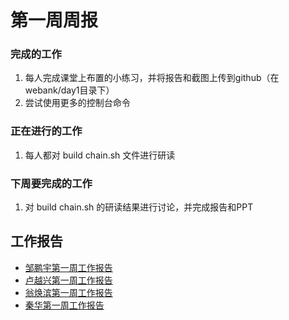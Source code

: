 # 第一周周报



### 完成的工作

1. 每人完成课堂上布置的小练习，并将报告和截图上传到github（在webank/day1目录下）
2. 尝试使用更多的控制台命令



### 正在进行的工作

1. 每人都对 build chain.sh 文件进行研读



### 下周要完成的工作

1. 对 build chain.sh 的研读结果进行讨论，并完成报告和PPT



##  工作报告

* [邹鹏宇第一周工作报告](https://github.com/2019-scut-practical-training-team/webank/blob/dev/day1/邹鹏宇/weekly_report1.md)
* [卢越兴第一周工作报告](https://github.com/2019-scut-practical-training-team/webank/blob/dev/day1/%E5%8D%A2%E8%B6%8A%E5%85%B4/week1_report.md)
* [翁焕滨第一周工作报告](https://github.com/2019-scut-practical-training-team/webank/blob/dev/day1/翁焕滨/翁焕滨-第一周周报.md)
* [秦华第一周工作报告](https://github.com/2019-scut-practical-training-team/webank/blob/dev/day1/%E7%A7%A6%E5%8D%8E/weekly_report1.md)
